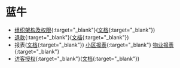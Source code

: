 # 蓝牛

+ [组织架构及权限](https://superdeng890530.github.io/APP_Demo/Jurisdiction/%E5%85%AC%E5%8F%B8%E7%AE%A1%E7%90%86.html){:target="_blank"}([文档](https://superdeng890530.github.io/APP_Demo/html/权限及节点调整/61503f87e9084f2b8d92b11403afcb8c/权限及节点调整.html){:target="_blank"})
+ [退款](https://superdeng890530.github.io/APP_Demo/Jurisdiction/%E9%80%80%E6%AC%BE.html){:target="_blank"}([文档](https://superdeng890530.github.io/APP_Demo/html/退款/a2974878a25f4c3397e23ac3b28bae1f/退款.html){:target="_blank"})
+ 报表([文档](https://superdeng890530.github.io/APP_Demo/html/财务报表/0b1d109fc4aa4f63bc9f5906539c140e/财务报表.html){:target="_blank"})
 [小区报表](https://superdeng890530.github.io/APP_Demo/Jurisdiction/%E5%B0%8F%E5%8C%BA%E6%8A%A5%E8%A1%A8.html){:target="_blank"}
 [物业报表](https://superdeng890530.github.io/APP_Demo/Jurisdiction/%E7%89%A9%E4%B8%9A%E6%8A%A5%E8%A1%A8.html){:target="_blank"}
+ [访客授权](https://superdeng890530.github.io/APP_Demo/VisitAuthorization/index.html#g=1){:target="_blank"}([文档](https://superdeng890530.github.io/APP_Demo/html/访客授权/e3de1f501d154ac4b9678dccc608d84e/访客授权.html){:target="_blank"})